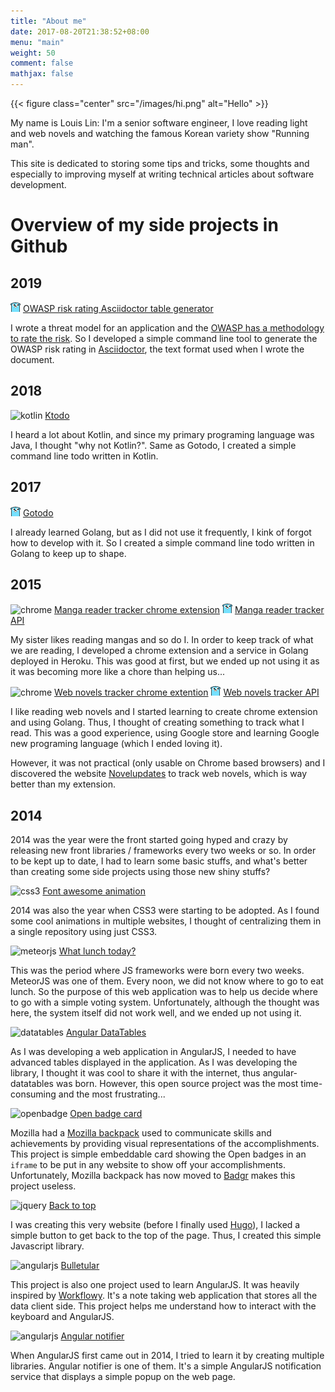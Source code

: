 ```yaml
---
title: "About me"
date: 2017-08-20T21:38:52+08:00
menu: "main"
weight: 50
comment: false
mathjax: false
---
```


{{< figure class="center" src="/images/hi.png" alt="Hello" >}}

My name is Louis Lin: I'm a senior software engineer, I love reading light and web novels and watching the famous Korean variety show "Running man".

This site is dedicated to storing some tips and tricks, some thoughts and especially to improving myself at writing technical articles about software development.

# Overview of my side projects in Github

## 2019

![golang][] [OWASP risk rating Asciidoctor table generator](https://github.com/l-lin/risk-rating)

I wrote a threat model for an application and the [OWASP has a methodology to rate the
risk](https://owasp.org/www-project-risk-assessment-framework/). So I developed a simple command
line tool to generate the OWASP risk rating in [Asciidoctor](https://asciidoctor.org/), the text
format used when I wrote the document.

## 2018

![kotlin][] [Ktodo](https://github.com/l-lin/ktodo)

I heard a lot about Kotlin, and since my primary programing language was Java, I thought "why not
Kotlin?". Same as Gotodo, I created a simple command line todo written in Kotlin.

## 2017

![golang][] [Gotodo](https://github.com/l-lin/gotodo)

I already learned Golang, but as I did not use it frequently, I kink of forgot how to develop with
it. So I created a simple command line todo written in Golang to keep up to shape.

## 2015

![chrome][] [Manga reader tracker chrome extension](https://github.com/l-lin/mr-tracker-chrome)
![golang][] [Manga reader tracker API](https://github.com/l-lin/mr-tracker-api)

My sister likes reading mangas and so do I. In order to keep track of what we are reading, I
developed a chrome extension and a service in Golang deployed in Heroku. This was good at first, but
we ended up not using it as it was becoming more like a chore than helping us...

![chrome][] [Web novels tracker chrome extention](https://github.com/l-lin/wn-tracker-chrome)
![golang][] [Web novels tracker API](https://github.com/l-lin/wn-tracker-api)

I like reading web novels and I started learning to create chrome extension and using Golang. Thus, I
thought of creating something to track what I read. This was a good experience, using Google store
and learning Google new programing language (which I ended loving it).

However, it was not practical (only usable on Chrome based browsers) and I discovered the website
[Novelupdates](https://www.novelupdates.com/) to track web novels, which is way better than my
extension.

## 2014

2014 was the year were the front started going hyped and crazy by releasing new front libraries /
frameworks every two weeks or so. In order to be kept up to date, I had to learn some basic stuffs,
and what's better than creating some side projects using those new shiny stuffs?

![css3][] [Font awesome animation](https://github.com/l-lin/font-awesome-animation)

2014 was also the year when CSS3 were starting to be adopted. As I found some cool animations in
multiple websites, I thought of centralizing them in a single repository using just CSS3.

![meteorjs][] [What lunch today?](https://github.com/l-lin/whatlunchtoday)

This was the period where JS frameworks were born every two weeks. MeteorJS was one of them. Every
noon, we did not know where to go to eat lunch. So the purpose of this web application was to help
us decide where to go with a simple voting system. Unfortunately, although the thought was here, the
system itself did not work well, and we ended up not using it.

![datatables][] [Angular DataTables](https://github.com/l-lin/angular-datatables)

As I was developing a web application in AngularJS, I needed to have advanced tables displayed
in the application. As I was developing the library, I thought it was cool to share it with the
internet, thus angular-datatables was born. However, this open source project was the most time-consuming
and the most frustrating...

![openbadge][] [Open badge card](https://github.com/l-lin/openbadges-card)

Mozilla had a [Mozilla backpack](https://backpack.openbadges.org/) used to communicate skills and
achievements by providing visual representations of the accomplishments. This project is simple
embeddable card showing the Open badges in an `iframe` to be put in any website to show off your
accomplishments. Unfortunately, Mozilla backpack has now moved to [Badgr](https://badgr.org/) makes
this project useless.

![jquery][] [Back to top](https://github.com/l-lin/backtotop)

I was creating this very website (before I finally used [Hugo](https://gohugo.io/)), I lacked a
simple button to get back to the top of the page. Thus, I created this simple Javascript library.

![angularjs][] [Bulletular](https://github.com/l-lin/bulletular)

This project is also one project used to learn AngularJS. It was heavily inspired by
[Workflowy](https://www.workflowy.com/). It's a note taking web application that stores all the
data client side. This project helps me understand how to interact with the keyboard and
AngularJS.

![angularjs][] [Angular notifier](https://github.com/l-lin/angular-notifier)

When AngularJS first came out in 2014, I tried to learn it by creating multiple libraries.
Angular notifier is one of them. It's a simple AngularJS notification service that displays a
simple popup on the web page.

[angularjs]: /images/angularjs_icon.png
[chrome]: /images/chrome_icon.png
[css3]: /images/css3_icon.png
[datatables]: /images/datatables_icon.png
[golang]: /images/golang_icon.png
[jquery]: /images/jquery_icon.png
[kotlin]: /images/kotlin_icon.png
[meteorjs]: /images/meteorjs_icon.png
[openbadge]: /images/openbadge_icon.png

